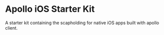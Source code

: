 # Apollo iOS Starter Kit

A starter kit containing the scapholding for native iOS apps built with apollo client.
